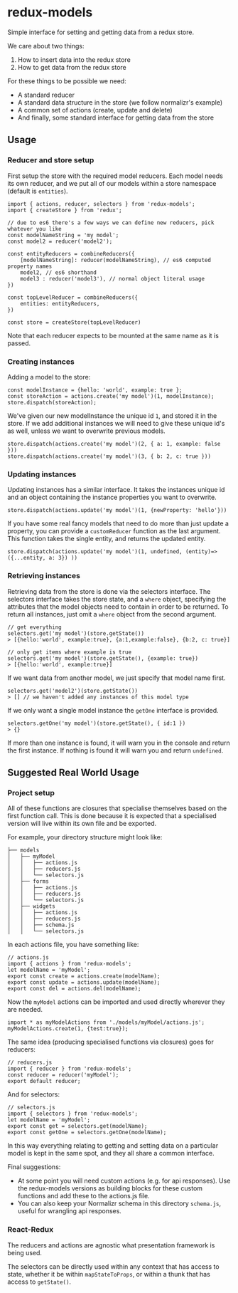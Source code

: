 # redux-models

Simple interface for setting and getting data from a redux store.
 
We care about two things:

1. How to insert data into the redux store
1. How to get data from the redux store

For these things to be possible we need:

* A standard reducer
* A standard data structure in the store (we follow normalizr's example)
* A common set of actions (create, update and delete)
* And finally, some standard interface for getting data from the store

## Usage
### Reducer and store setup
First setup the store with the required model reducers. Each model needs its own reducer, and we put all of our models within a store namespace (default is `entities`).

    import { actions, reducer, selectors } from 'redux-models';
    import { createStore } from 'redux';
    
    // due to es6 there's a few ways we can define new reducers, pick whatever you like
    const modelNameString = 'my model';
    const model2 = reducer('model2');
    
    const entityReducers = combineReducers({
        [modelNameString]: reducer(modelNameString), // es6 computed property names
        model2, // es6 shorthand
        model3 : reducer('model3'), // normal object literal usage
    })
    
    const topLevelReducer = combineReducers({
        entities: entityReducers,
    })

    const store = createStore(topLevelReducer)

Note that each reducer expects to be mounted at the same name as it is passed.

### Creating instances

Adding a model to the store:

    const modelInstance = {hello: 'world', example: true };
    const storeAction = actions.create('my model')(1, modelInstance);
    store.dispatch(storeAction);

We've given our new modelInstance the unique id `1`, and stored it in the store. If we add additional instances we will need to give these unique id's as well, unless we want to overwrite previous models.

    store.dispatch(actions.create('my model')(2, { a: 1, example: false }))
    store.dispatch(actions.create('my model')(3, { b: 2, c: true }))

### Updating instances

Updating instances has a similar interface. It takes the instances unique id and an object containing the instance properties you want to overwrite.
    
    store.dispatch(actions.update('my model')(1, {newProperty: 'hello'}))

If you have some real fancy models that need to do more than just update a property, you can provide a `customReducer` function as the last argument. This function takes the single entity, and returns the updated entity.

    store.dispatch(actions.update('my model')(1, undefined, (entity)=> ({...entity, a: 3}) ))

### Retrieving instances

Retrieving data from the store is done via the selectors interface. The selectors interface takes the store state, and a `where` object, specifying the attributes that the model objects need to contain in order to be returned. To return all instances, just omit a `where` object from the second argument.

    // get everything
    selectors.get('my model')(store.getState())
    > [{hello:'world', example:true}, {a:1,example:false}, {b:2, c: true}]
    
    // only get items where example is true
    selectors.get('my model')(store.getState(), {example: true})
    > [{hello:'world', example:true}]
    
If we want data from another model, we just specify that model name first.

    selectors.get('model2')(store.getState())
    > [] // we haven't added any instances of this model type
    
If we only want a single model instance the `getOne` interface is provided.

    selectors.getOne('my model')(store.getState(), { id:1 })
    > {}

If more than one instance is found, it will warn you in the console and return the first instance. If nothing is found it will warn you and return `undefined`.


## Suggested Real World Usage
### Project setup
All of these functions are closures that specialise themselves based on the first function call. This is done because it is expected that a specialised version will live within its own file and be exported. 

For example, your directory structure might look like:

	├── models
	│   ├── myModel
	│   │   ├── actions.js
	│   │   ├── reducers.js
	│   │   └── selectors.js
	│   ├── forms
	│   │   ├── actions.js
	│   │   ├── reducers.js
	│   │   └── selectors.js
	│   ├── widgets
	│   │   ├── actions.js
	│   │   ├── reducers.js
    │   │   ├── schema.js
	│   │   └── selectors.js

In each actions file, you have something like:

    // actions.js
    import { actions } from 'redux-models';
    let modelName = 'myModel';
    export const create = actions.create(modelName);
    export const update = actions.update(modelName);
    export const del = actions.del(modelName);

Now the `myModel` actions can be imported and used directly wherever they are needed.
    
    import * as myModelActions from './models/myModel/actions.js';
    myModelActions.create(1, {test:true});

The same idea (producing specialised functions via closures) goes for reducers:

    // reducers.js
    import { reducer } from 'redux-models';
    const reducer = reducer('myModel');
    export default reducer;

And for selectors:

    // selectors.js
    import { selectors } from 'redux-models';
    let modelName = 'myModel';
    export const get = selectors.get(modelName);
    export const getOne = selectors.getOne(modelName);

In this way everything relating to getting and setting data on a particular model is kept in the same spot, and they all share a common interface.

Final suggestions:

* At some point you will need custom actions (e.g. for api responses). Use the redux-models versions as building blocks for these custom functions and add these to the actions.js file.
* You can also keep your Normalizr schema in this directory `schema.js`, useful for wrangling api responses.

### React-Redux

The reducers and actions are agnostic what presentation framework is being used.

The selectors can be directly used within any context that has access to state, whether it be within `mapStateToProps`, or within a thunk that has access to `getState()`. 

